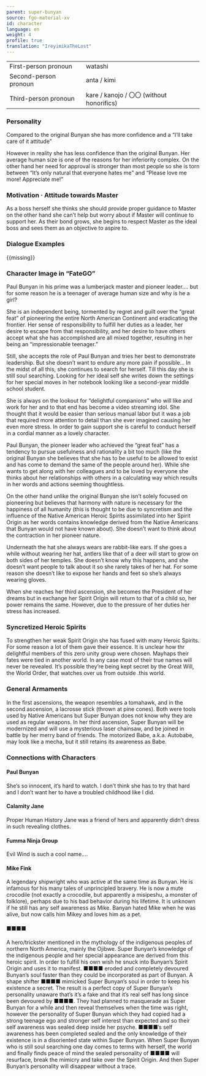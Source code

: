 ```yaml
---
parent: super-bunyan
source: fgo-material-xv
id: character
language: en
weight: 4
profile: true
translation: "IreyimikaTheLost"
---
```


<table>
  <tr><td>First-person pronoun</td><td>watashi</td></tr>
  <tr><td>Second-person pronoun</td><td>anta / kimi</td></tr>
  <tr><td>Third-person pronoun</td><td>kare / kanojo / 〇〇 (without honorifics)</td></tr>
</table>

### Personality

Compared to the original Bunyan she has more confidence and a “I’ll take care of it attitude”

However in reality she has less confidence than the original Bunyan. Her average human size is one of the reasons for her inferiority complex. On the other hand her need for approval is stronger than most people so she is torn between “It’s only natural that everyone hates me” and “Please love me more! Appreciate me!”

### Motivation · Attitude towards Master

As a boss herself she thinks she should provide proper guidance to Master on the other hand she can’t help but worry about if Master will continue to support her. As their bond grows, she begins to respect Master as the ideal boss and sees them as an objective to aspire to.

### Dialogue Examples

{{missing}}

### Character Image in “FateGO”

Paul Bunyan in his prime was a lumberjack master and pioneer leader…. but for some reason he is a teenager of average human size and why is he a girl?

She is an independent being, tormented by regret and guilt over the “great feat” of pioneering the entire North American Continent and eradicating the frontier. Her sense of responsibility to fulfill her duties as a leader, her desire to escape from that responsibility, and her desire to have others accept what she has accomplished are all mixed together, resulting in her being an “impressionable teenager.”

Still, she accepts the role of Paul Bunyan and tries her best to demonstrate leadership. But she doesn’t want to endure any more pain if possible… In the midst of all this, she continues to search for herself. Till this day she is still soul searching. Looking for her ideal self she writes down the settings for her special moves in her notebook looking like a second-year middle school student.

She is always on the lookout for “delightful companions” who will like and work for her and to that end has become a video streaming idol. She thought that it would be easier than serious manual labor but it was a job that required more attention to detail than she ever imagined causing her even more stress. In order to gain support she is careful to conduct herself in a cordial manner as a lovely character.

Paul Bunyan, the pioneer leader who achieved the “great feat” has a tendency to pursue usefulness and rationality a bit too much (like the original Bunyan she believes that she has to be useful to be allowed to exist and has come to demand the same of the people around her). While she wants to get along with her colleagues and to be loved by everyone she thinks about her relationships with others in a calculating way which results in her words and actions seeming thoughtless.

On the other hand unlike the original Bunyan she isn’t solely focused on pioneering but believes that harmony with nature is necessary for the happiness of all humanity (this is thought to be due to syncretism and the influence of the Native American Heroic Spirits assimilated into her Spirit Origin as her words contains knowledge derived from the Native Americans that Bunyan would not have known about). She doesn’t want to think about the contraction in her pioneer nature.

Underneath the hat she always wears are rabbit-like ears. If she goes a while without wearing her hat, antlers like that of a deer will start to grow on both sides of her temples. She doesn’t know why this happens, and she doesn’t want people to talk about it so she rarely takes of her hat. For some reason she doesn’t like to expose her hands and feet so she’s always wearing gloves.

When she reaches her third ascension, she becomes the President of her dreams but in exchange her Spirit Origin will return to that of a child so, her power remains the same. However, due to the pressure of her duties her stress has increased.

### Syncretized Heroic Spirits

To strengthen her weak Spirit Origin she has fused with many Heroic Spirits. For some reason a lot of them gave their essence. It is unclear how thr delightful members of this zero unity group were chosen. Mayhaps their fates were tied in another world. In any case most of their true names will never be revealed. It’s possible they’re being kept secret by the Great Will, the World Order, that watches over us from outside .this world.

### General Armaments

In the first ascensions, the weapon resembles a tomahawk, and in the second ascension, a lacrosse stick (thrown at pine cones). Both were tools used by Native Americans but Super Bunyan does not know why they are used as regular weapons. In her third ascension, Super Bunyan will be modernized and will use a mysterious laser chainsaw, and be joined in battle by her merry band of friends. The motorized Babe, a.k.a. Autobabe, may look like a mecha, but it still retains its awareness as Babe.

### Connections with Characters

#### Paul Bunyan

She’s so innocent, it’s hard to watch. I don’t think she has to try that hard and I don’t want her to have a troubled childhood like I did.

#### Calamity Jane

Proper Human History Jane was a friend of hers and apparently didn’t dress in such revealing clothes.

#### Fumma Ninja Group

Evil Wind is such a cool name….

#### Mike Fink

A legendary shipwright who was active at the same time as Bunyan. He is infamous for his many tales of unprincipled bravery. He is now a mute crocodile (not exactly a crocodile, but apparently a misipeshu, a monster of folklore), perhaps due to his bad behavior during his lifetime. It is unknown if he still has any self awareness as Mike. Banyan hated Mike when he was alive, but now calls him Mikey and loves him as a pet.

#### ■■■■

A hero/trickster mentioned in the mythology of the indigenous peoples of northern North America, mainly the Ojibwe. Super Bunyan’s knowledge of the indigenous people and her special appearance are derived from this heroic spirit. In order to fulfill his own wish he snuck into Bunyan’s Spirit Origin and uses it to manifest. ■■■■ eroded and completely devoured Bunyan’s soul faster than they could be incorporated as part of Bunyan. A shape shifter ■■■■ mimicked Super Bunyan’s soul in order to keep his existence a secret. The result is a perfect copy of Super Bunyan’s personality unaware that’s it’s a fake and that it’s real self has long since been devoured by ■■■■. They had planned to masquerade as Super Bunyan for a while and then reveal themselves when the time was right, however the personality of Super Bunyan which they had copied had a strong teenage ego and stronger self interest than expected and so their self awareness was sealed deep inside her psyche. ■■■■’s self awareness has been completed sealed and the only knowledge of their existence is in a disoriented state within Super Bunyan. When Super Bunyan who is still soul searching one day comes to terms with herself, the world and finally finds peace of mind the sealed personality of ■■■■ will resurface, break the mimicry and take over the Spirit Origin. And then Super Bunyan’s personality will disappear without a trace.
